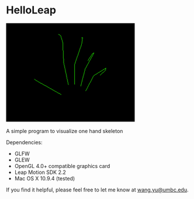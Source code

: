 HelloLeap
=========

[![alt tag](icon.png)](http://youtu.be/NZuJxayxJvY)

A simple program to visualize one hand skeleton

Dependencies:
  * GLFW
  * GLEW
  * OpenGL 4.0+ compatible graphics card  
  * Leap Motion SDK 2.2
  * Mac OS X 10.9.4 (tested)

If you find it helpful, please feel free to let me know at wang.yu@umbc.edu.
